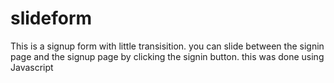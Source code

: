 # slideform
This is a signup form with little transisition. you can slide between the signin page and the signup page by clicking the signin button. this was done using Javascript
